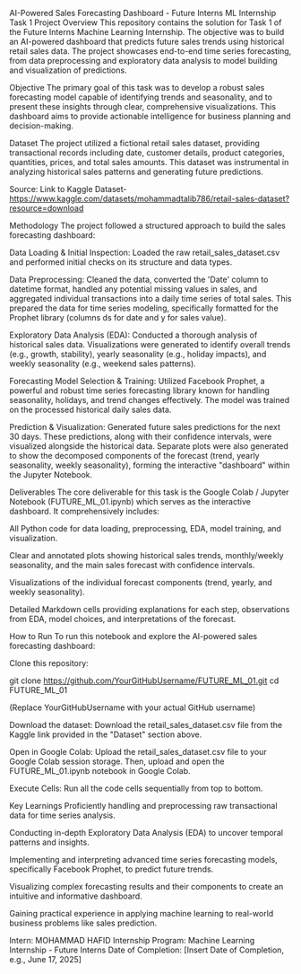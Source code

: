AI-Powered Sales Forecasting Dashboard - Future Interns ML Internship Task 1
Project Overview
This repository contains the solution for Task 1 of the Future Interns Machine Learning Internship. The objective was to build an AI-powered dashboard that predicts future sales trends using historical retail sales data. The project showcases end-to-end time series forecasting, from data preprocessing and exploratory data analysis to model building and visualization of predictions.

Objective
The primary goal of this task was to develop a robust sales forecasting model capable of identifying trends and seasonality, and to present these insights through clear, comprehensive visualizations. This dashboard aims to provide actionable intelligence for business planning and decision-making.

Dataset
The project utilized a fictional retail sales dataset, providing transactional records including date, customer details, product categories, quantities, prices, and total sales amounts. This dataset was instrumental in analyzing historical sales patterns and generating future predictions.

Source: Link to Kaggle Dataset-https://www.kaggle.com/datasets/mohammadtalib786/retail-sales-dataset?resource=download

Methodology
The project followed a structured approach to build the sales forecasting dashboard:

Data Loading & Initial Inspection: Loaded the raw retail_sales_dataset.csv and performed initial checks on its structure and data types.

Data Preprocessing: Cleaned the data, converted the 'Date' column to datetime format, handled any potential missing values in sales, and aggregated individual transactions into a daily time series of total sales. This prepared the data for time series modeling, specifically formatted for the Prophet library (columns ds for date and y for sales value).

Exploratory Data Analysis (EDA): Conducted a thorough analysis of historical sales data. Visualizations were generated to identify overall trends (e.g., growth, stability), yearly seasonality (e.g., holiday impacts), and weekly seasonality (e.g., weekend sales patterns).

Forecasting Model Selection & Training: Utilized Facebook Prophet, a powerful and robust time series forecasting library known for handling seasonality, holidays, and trend changes effectively. The model was trained on the processed historical daily sales data.

Prediction & Visualization: Generated future sales predictions for the next 30 days. These predictions, along with their confidence intervals, were visualized alongside the historical data. Separate plots were also generated to show the decomposed components of the forecast (trend, yearly seasonality, weekly seasonality), forming the interactive "dashboard" within the Jupyter Notebook.

Deliverables
The core deliverable for this task is the Google Colab / Jupyter Notebook (FUTURE_ML_01.ipynb) which serves as the interactive dashboard. It comprehensively includes:

All Python code for data loading, preprocessing, EDA, model training, and visualization.

Clear and annotated plots showing historical sales trends, monthly/weekly seasonality, and the main sales forecast with confidence intervals.

Visualizations of the individual forecast components (trend, yearly, and weekly seasonality).

Detailed Markdown cells providing explanations for each step, observations from EDA, model choices, and interpretations of the forecast.

How to Run
To run this notebook and explore the AI-powered sales forecasting dashboard:

Clone this repository:

git clone https://github.com/YourGitHubUsername/FUTURE_ML_01.git
cd FUTURE_ML_01

(Replace YourGitHubUsername with your actual GitHub username)

Download the dataset: Download the retail_sales_dataset.csv file from the Kaggle link provided in the "Dataset" section above.

Open in Google Colab: Upload the retail_sales_dataset.csv file to your Google Colab session storage. Then, upload and open the FUTURE_ML_01.ipynb notebook in Google Colab.

Execute Cells: Run all the code cells sequentially from top to bottom.

Key Learnings
Proficiently handling and preprocessing raw transactional data for time series analysis.

Conducting in-depth Exploratory Data Analysis (EDA) to uncover temporal patterns and insights.

Implementing and interpreting advanced time series forecasting models, specifically Facebook Prophet, to predict future trends.

Visualizing complex forecasting results and their components to create an intuitive and informative dashboard.

Gaining practical experience in applying machine learning to real-world business problems like sales prediction.

Intern: MOHAMMAD HAFID
Internship Program: Machine Learning Internship - Future Interns
Date of Completion: [Insert Date of Completion, e.g., June 17, 2025]
